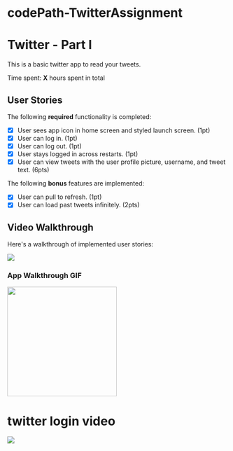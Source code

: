 # codePath-TwitterAssignment

# Twitter - Part I

This is a basic twitter app to read your tweets.

Time spent: **X** hours spent in total

## User Stories

The following **required** functionality is completed:

- [x] User sees app icon in home screen and styled launch screen. (1pt)
- [x] User can log in. (1pt)
- [x] User can log out. (1pt)
- [x] User stays logged in across restarts. (1pt)
- [x] User can view tweets with the user profile picture, username, and tweet text. (6pts)

The following **bonus** features are implemented:

- [x] User can pull to refresh. (1pt)
- [x] User can load past tweets infinitely. (2pts)

## Video Walkthrough

Here's a walkthrough of implemented user stories:

<img src="https://media.giphy.com/media/ko0L2EGLhFGAQgGkMX/giphy.gif"> <br>

### App Walkthrough GIF

<img src="https://media.giphy.com/media/ahSdKhtj0ZisQYXiOC/giphy.gif" width=250><br>

# twitter login video
<img src="https://media.giphy.com/media/pRzKEUgSNBl6Rln8t4/giphy.gif"> <br>

